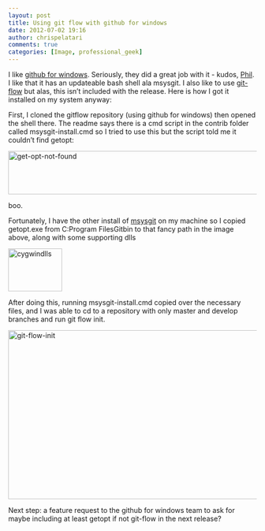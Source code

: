 ```yaml
---
layout: post
title: Using git flow with github for windows
date: 2012-07-02 19:16
author: chrispelatari
comments: true
categories: [Image, professional_geek]
---
```

I like <a href="http://windows.github.com">github for windows</a>. Seriously, they did a great job with it - kudos, <a href="http://haacked.com">Phil</a>. I like that it has an updateable bash shell ala msysgit. I also like to use <a href="http://github.com/nvie/gitflow">git-flow</a> but alas, this isn’t included with the release. Here is how I got it installed on my system anyway:

First, I cloned the gitflow repository (using github for windows) then opened the shell there. The readme says there is a cmd script in the contrib folder called msysgit-install.cmd so I tried to use this but the script told me it couldn’t find getopt:

<a href="http://chrispelatari.files.wordpress.com/2012/07/get-opt-not-found.png"><img class="alignnone size-full wp-image-1130" alt="get-opt-not-found" src="http://chrispelatari.files.wordpress.com/2012/07/get-opt-not-found.png" width="593" height="88" /></a>

boo.

Fortunately, I have the other install of <a href="http://code.google.com/p/msysgit/">msysgit</a> on my machine so I copied getopt.exe from C:Program FilesGitbin to that fancy path in the image above, along with some supporting dlls

<a href="http://chrispelatari.files.wordpress.com/2012/07/cygwindlls.png"><img class="alignnone size-full wp-image-1131" alt="cygwindlls" src="http://chrispelatari.files.wordpress.com/2012/07/cygwindlls.png" width="109" height="87" /></a>

After doing this, running msysgit-install.cmd copied over the necessary files, and I was able to cd to a repository with only master and develop branches and run git flow init.

<a href="http://chrispelatari.files.wordpress.com/2012/07/git-flow-init.png"><img class="alignnone size-full wp-image-1132" alt="git-flow-init" src="http://chrispelatari.files.wordpress.com/2012/07/git-flow-init.png" width="593" height="343" /></a>

Next step: a feature request to the github for windows team to ask for maybe including at least getopt if not git-flow in the next release?
